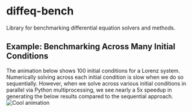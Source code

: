 # diffeq-bench
Library for benchmarking differential equation solvers and methods.

## Example: Benchmarking Across Many Initial Conditions
The animation below shows 100 initial conditions for a Lorenz system.
Numerically solving across each initial condition is slow when we
do so sequentially. However, when we solve across various initial
conditions in parallel via Python multiprocessing, we see
nearly a 5x speedup in generating the below results compared to
the sequential approach.
![Cool animation](https://github.com/BenjaminHelyer/diffeq-bench/blob/main/media_assets/lorenz_trajectories_100_ics.gif)

